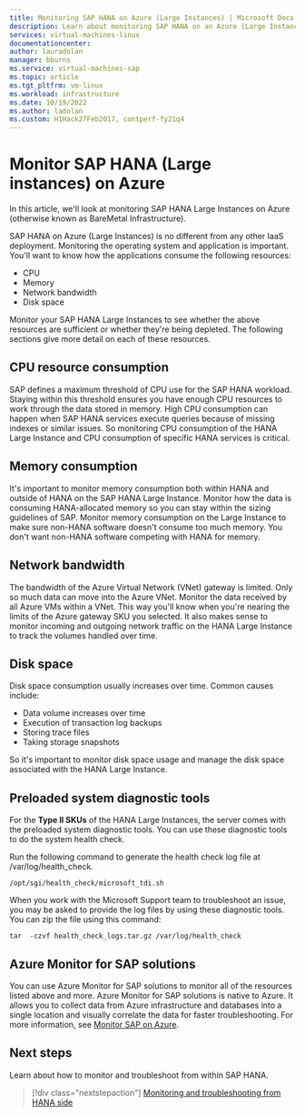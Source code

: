 ```yaml
---
title: Monitoring SAP HANA on Azure (Large Instances) | Microsoft Docs
description: Learn about monitoring SAP HANA on an Azure (Large Instances).
services: virtual-machines-linux
documentationcenter: 
author: lauradolan
manager: bburns
ms.service: virtual-machines-sap
ms.topic: article
ms.tgt_pltfrm: vm-linux
ms.workload: infrastructure
ms.date: 10/19/2022
ms.author: ladolan
ms.custom: H1Hack27Feb2017, contperf-fy21q4
---
```


# Monitor SAP HANA (Large instances) on Azure

In this article, we'll look at monitoring SAP HANA Large Instances on Azure (otherwise known as BareMetal Infrastructure).

SAP HANA on Azure (Large Instances) is no different from any other IaaS deployment. Monitoring the operating system and application is important. You'll want to know how the applications consume the following resources:

- CPU
- Memory
- Network bandwidth
- Disk space

Monitor your SAP HANA Large Instances to see whether the above resources are sufficient or whether they're being depleted. The following sections give more detail on each of these resources.

## CPU resource consumption

SAP defines a maximum threshold of CPU use for the SAP HANA workload. Staying within this threshold ensures you have enough CPU resources to work through the data stored in memory. High CPU consumption can happen when SAP HANA services execute queries because of missing indexes or similar issues. So monitoring CPU consumption of the HANA Large Instance and CPU consumption of specific HANA services is critical.

## Memory consumption 

It's important to monitor memory consumption both within HANA and outside of HANA on the SAP HANA Large Instance. Monitor how the data is consuming HANA-allocated memory so you can stay within the sizing guidelines of SAP. Monitor memory consumption on the Large Instance to make sure non-HANA software doesn't consume too much memory. You don't want non-HANA software competing with HANA for memory.

## Network bandwidth 

The bandwidth of the Azure Virtual Network (VNet) gateway is limited. Only so much data can move into the Azure VNet. Monitor the data received by all Azure VMs within a VNet. This way you'll know when you're nearing the limits of the Azure gateway SKU you selected. It also makes sense to monitor incoming and outgoing network traffic on the HANA Large Instance to track the volumes handled over time.

## Disk space

Disk space consumption usually increases over time. Common causes include:
- Data volume increases over time
- Execution of transaction log backups
- Storing trace files
- Taking storage snapshots 

So it's important to monitor disk space usage and manage the disk space associated with the HANA Large Instance.

## Preloaded system diagnostic tools

For the **Type II SKUs** of the HANA Large Instances, the server comes with the preloaded system diagnostic tools. You can use these diagnostic tools to do the system health check.
 
Run the following command to generate the health check log file at /var/log/health_check.

```
/opt/sgi/health_check/microsoft_tdi.sh
```
When you work with the Microsoft Support team to troubleshoot an issue, you may be asked to provide the log files by using these diagnostic tools. You can zip the file using this command:

```
tar  -czvf health_check_logs.tar.gz /var/log/health_check
```

## Azure Monitor for SAP solutions

You can use Azure Monitor for SAP solutions to monitor all of the resources listed above and more. Azure Monitor for SAP solutions is native to Azure. It allows you to collect data from Azure infrastructure and databases into a single location and visually correlate the data for faster troubleshooting. For more information, see [Monitor SAP on Azure](../../../virtual-machines/workloads/sap/monitor-sap-on-azure.md).

## Next steps

Learn about how to monitor and troubleshoot from within SAP HANA.

> [!div class="nextstepaction"]
> [Monitoring and troubleshooting from HANA side](hana-monitor-troubleshoot.md)
